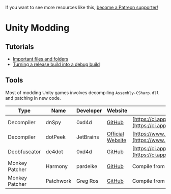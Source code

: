 <!-- TITLE: Unity -->

If you want to see more resources like this, [become a Patreon supporter!](https://www.patreon.com/fireundubh) 

# Unity Modding
## Tutorials

* [Important files and folders](/unity/important-files-and-folders)
* [Turning a release build into a debug build](/unity/turning-a-release-build-into-a-debug-build)

## Tools

Most of modding Unity games involves decompiling `Assembly-CSharp.dll` and patching in new code.

Type | Name | Developer | Website | Download
--- | --- | --- | --- | ---
Decompiler | dnSpy | 0xd4d | [GitHub](https://github.com/0xd4d/dnSpy) | [https://ci.appveyor.com/project/0xd4d/dnspy/branch/master/artifacts](https://ci.appveyor.com/project/0xd4d/dnspy/branch/master/artifacts)
Decompiler | dotPeek | JetBrains | [Official Website](https://www.jetbrains.com/decompiler/) | [https://www.jetbrains.com/decompiler/download/](https://www.jetbrains.com/decompiler/download/)
Deobfuscator | de4dot | 0xd4d | [GitHub](https://github.com/0xd4d/de4dot) | [https://ci.appveyor.com/project/0xd4d/de4dot/branch/master/artifacts](https://ci.appveyor.com/project/0xd4d/de4dot/branch/master/artifacts)
Monkey Patcher | Harmony | pardeike | [GitHub](https://github.com/pardeike/Harmony) | Compile from source code
Monkey Patcher | Patchwork | Greg Ros | [GitHub](https://github.com/GregRos/Patchwork) | Compile from source code

